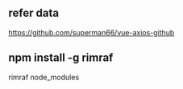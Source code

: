 ## refer data
https://github.com/superman66/vue-axios-github

## npm install -g rimraf
rimraf node_modules

